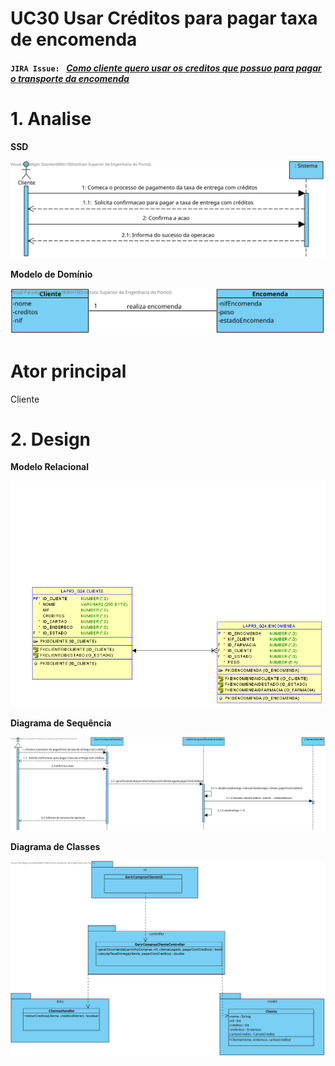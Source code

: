 # **UC30 Usar Créditos para pagar taxa de encomenda**


#### `JIRA Issue: ` [_Como cliente quero usar os creditos que possuo para pagar o transporte da encomenda_](https://jira.dei.isep.ipp.pt/browse/LAP3AP5-184)
# **1. Analise**

**SSD**

![UC30_SSD.svg](UC30_SSD.svg)

**Modelo de Domínio**

![UC30_MD.svg](UC30_MD.svg)

# Ator principal

Cliente

# **2. Design**
**Modelo Relacional**

![UC30_MER.png](UC30_MER.png)

**Diagrama de Sequência**

![UC30_SD.svg](UC30_SD.svg)

**Diagrama de Classes** 

![UC30_CD.svg](UC30_CD.svg)